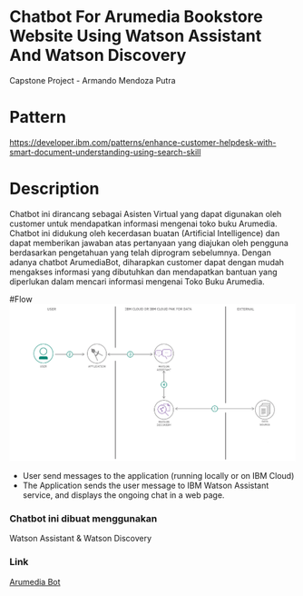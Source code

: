 # Chatbot For Arumedia Bookstore Website Using Watson Assistant And Watson Discovery
Capstone Project - Armando Mendoza Putra

# Pattern
https://developer.ibm.com/patterns/enhance-customer-helpdesk-with-smart-document-understanding-using-search-skill

# Description
Chatbot ini dirancang sebagai Asisten Virtual yang dapat digunakan oleh customer untuk mendapatkan informasi mengenai toko buku Arumedia.
Chatbot ini didukung oleh kecerdasan buatan (Artificial Intelligence) dan dapat memberikan jawaban atas pertanyaan yang diajukan oleh pengguna
berdasarkan pengetahuan yang telah diprogram sebelumnya. Dengan adanya chatbot ArumediaBot, diharapkan customer dapat dengan mudah mengakses
informasi yang dibutuhkan dan mendapatkan bantuan yang diperlukan dalam mencari informasi mengenai Toko Buku Arumedia.

#Flow
![flow](https://github.com/armandomp23/project-capstone-HCAI/blob/master/enhance-customer-helpdesks-smart-document-understanding-assistant-search-skill.png?raw=true)


- User send messages to the application (running locally or on IBM Cloud)
- The Application sends the user message to IBM Watson Assistant service, and displays the ongoing chat in a web page.


### Chatbot ini dibuat menggunakan

Watson Assistant & Watson Discovery

### Link
[Arumedia Bot](https://arumed1a.000webhostapp.com/)
